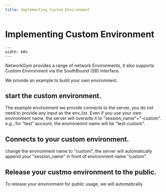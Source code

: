 ```yaml
---
title: Implementing Custom Environment
---
```


# Implementing Custom Environment

```{figure} network_gym_overview2.png
---
width: 60%
---
```
NetworkGym provides a range of network Environments, it also supports Custom Environment via the SouthBound (SB) Interface.

We provide an example to build your own environment.
## start the custom environment.
The example environment we provide connects to the server, you do not need to provide any input as the env_list. Even if you use your own environment name, the server will overwite it to "session_name"+"-custom". e.g., for "test" account, the environemnt name will be "test-custom".

## Connects to your custom environment.
change the environment name to "custom", the server will automatically append your "session_name" in front of environment name "custom".


## Release your custmo environment to the public.
To release your environment for public usage, we will automatically